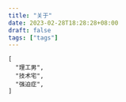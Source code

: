 ```yaml
---
title: "关于"
date: 2023-02-28T18:28:28+08:00
draft: false
tags: ["tags"]
---
```


```
[
  "理工男",
  "技术宅",
  "强迫症",
]
```